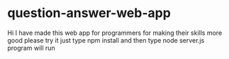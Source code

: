# question-answer-web-app
Hi I have made this web app for programmers for making their skills more good please try it just
type npm install and then type node server.js program will run
